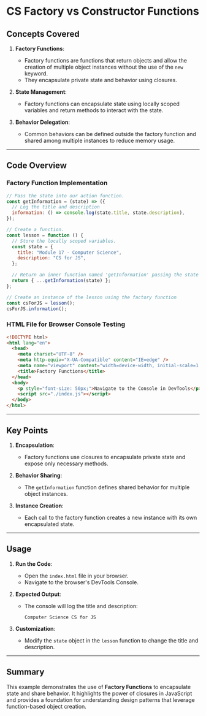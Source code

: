 # CS Factory vs Constructor Functions

## Concepts Covered

1. **Factory Functions**:

   - Factory functions are functions that return objects and allow the creation of multiple object instances without the use of the `new` keyword.
   - They encapsulate private state and behavior using closures.

2. **State Management**:

   - Factory functions can encapsulate state using locally scoped variables and return methods to interact with the state.

3. **Behavior Delegation**:
   - Common behaviors can be defined outside the factory function and shared among multiple instances to reduce memory usage.

---

## Code Overview

### Factory Function Implementation

```javascript
// Pass the state into our action function.
const getInformation = (state) => ({
  // Log the title and description
  information: () => console.log(state.title, state.description),
});

// Create a function.
const lesson = function () {
  // Store the locally scoped variables.
  const state = {
    title: "Module 17 - Computer Science",
    description: "CS for JS",
  };

  // Return an inner function named 'getInformation' passing the state as an argument.
  return { ...getInformation(state) };
};

// Create an instance of the lesson using the factory function
const csForJS = lesson();
csForJS.information();
```

### HTML File for Browser Console Testing

```html
<!DOCTYPE html>
<html lang="en">
  <head>
    <meta charset="UTF-8" />
    <meta http-equiv="X-UA-Compatible" content="IE=edge" />
    <meta name="viewport" content="width=device-width, initial-scale=1.0" />
    <title>Factory Functions</title>
  </head>
  <body>
    <p style="font-size: 50px;">Navigate to the Console in DevTools</p>
    <script src="./index.js"></script>
  </body>
</html>
```

---

## Key Points

1. **Encapsulation**:

   - Factory functions use closures to encapsulate private state and expose only necessary methods.

2. **Behavior Sharing**:

   - The `getInformation` function defines shared behavior for multiple object instances.

3. **Instance Creation**:
   - Each call to the factory function creates a new instance with its own encapsulated state.

---

## Usage

1. **Run the Code**:

   - Open the `index.html` file in your browser.
   - Navigate to the browser's DevTools Console.

2. **Expected Output**:

   - The console will log the title and description:
     ```
     Computer Science CS for JS
     ```

3. **Customization**:
   - Modify the `state` object in the `lesson` function to change the title and description.

---

## Summary

This example demonstrates the use of **Factory Functions** to encapsulate state and share behavior. It highlights the power of closures in JavaScript and provides a foundation for understanding design patterns that leverage function-based object creation.
